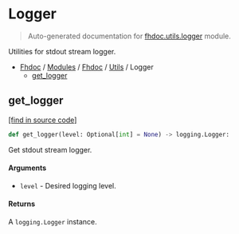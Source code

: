 # Logger

> Auto-generated documentation for [fhdoc.utils.logger](../../../fhdoc/utils/logger.py) module.

Utilities for stdout stream logger.

- [Fhdoc](../../README.md#fhdoc-index) / [Modules](../../MODULES.md#modules) / [Fhdoc](../index.md#fhdoc) / [Utils](index.md#utils) / Logger
    - [get_logger](#get_logger)

## get_logger

[[find in source code]](../../../fhdoc/utils/logger.py#L10)

```python
def get_logger(level: Optional[int] = None) -> logging.Logger:
```

Get stdout stream logger.

#### Arguments

- `level` - Desired logging level.

#### Returns

A `logging.Logger` instance.
